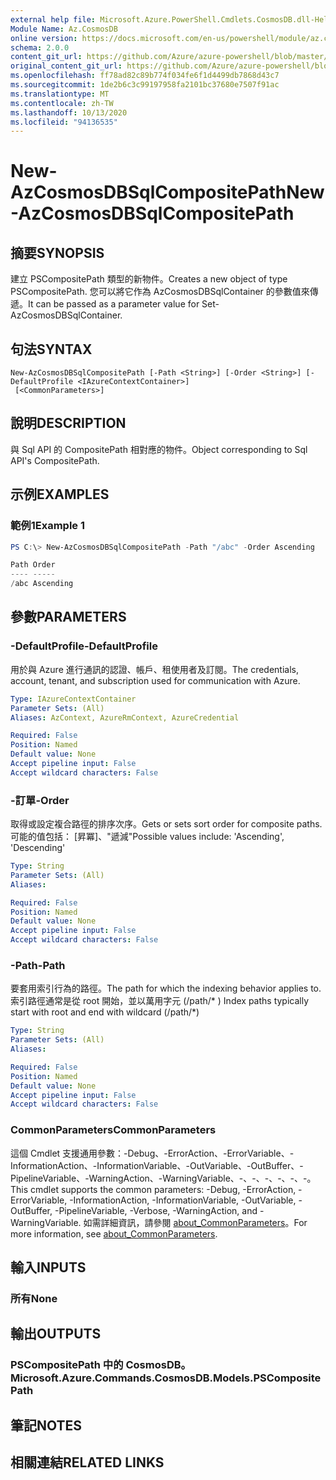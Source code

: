 ```yaml
---
external help file: Microsoft.Azure.PowerShell.Cmdlets.CosmosDB.dll-Help.xml
Module Name: Az.CosmosDB
online version: https://docs.microsoft.com/en-us/powershell/module/az.cosmosdb/new-azcosmosdbsqlcompositepath
schema: 2.0.0
content_git_url: https://github.com/Azure/azure-powershell/blob/master/src/CosmosDB/CosmosDB/help/New-AzCosmosDBSqlCompositePath.md
original_content_git_url: https://github.com/Azure/azure-powershell/blob/master/src/CosmosDB/CosmosDB/help/New-AzCosmosDBSqlCompositePath.md
ms.openlocfilehash: ff78ad82c89b774f034fe6f1d4499db7868d43c7
ms.sourcegitcommit: 1de2b6c3c99197958fa2101bc37680e7507f91ac
ms.translationtype: MT
ms.contentlocale: zh-TW
ms.lasthandoff: 10/13/2020
ms.locfileid: "94136535"
---
```

# <span data-ttu-id="b95fd-101">New-AzCosmosDBSqlCompositePath</span><span class="sxs-lookup"><span data-stu-id="b95fd-101">New-AzCosmosDBSqlCompositePath</span></span>

## <span data-ttu-id="b95fd-102">摘要</span><span class="sxs-lookup"><span data-stu-id="b95fd-102">SYNOPSIS</span></span>
<span data-ttu-id="b95fd-103">建立 PSCompositePath 類型的新物件。</span><span class="sxs-lookup"><span data-stu-id="b95fd-103">Creates a new object of type PSCompositePath.</span></span> <span data-ttu-id="b95fd-104">您可以將它作為 AzCosmosDBSqlContainer 的參數值來傳遞。</span><span class="sxs-lookup"><span data-stu-id="b95fd-104">It can be passed as a parameter value for Set-AzCosmosDBSqlContainer.</span></span>

## <span data-ttu-id="b95fd-105">句法</span><span class="sxs-lookup"><span data-stu-id="b95fd-105">SYNTAX</span></span>

```
New-AzCosmosDBSqlCompositePath [-Path <String>] [-Order <String>] [-DefaultProfile <IAzureContextContainer>]
 [<CommonParameters>]
```

## <span data-ttu-id="b95fd-106">說明</span><span class="sxs-lookup"><span data-stu-id="b95fd-106">DESCRIPTION</span></span>
<span data-ttu-id="b95fd-107">與 Sql API 的 CompositePath 相對應的物件。</span><span class="sxs-lookup"><span data-stu-id="b95fd-107">Object corresponding to Sql API's CompositePath.</span></span>

## <span data-ttu-id="b95fd-108">示例</span><span class="sxs-lookup"><span data-stu-id="b95fd-108">EXAMPLES</span></span>

### <span data-ttu-id="b95fd-109">範例1</span><span class="sxs-lookup"><span data-stu-id="b95fd-109">Example 1</span></span>
```powershell
PS C:\> New-AzCosmosDBSqlCompositePath -Path "/abc" -Order Ascending

Path Order
---- -----
/abc Ascending
```

## <span data-ttu-id="b95fd-110">參數</span><span class="sxs-lookup"><span data-stu-id="b95fd-110">PARAMETERS</span></span>

### <span data-ttu-id="b95fd-111">-DefaultProfile</span><span class="sxs-lookup"><span data-stu-id="b95fd-111">-DefaultProfile</span></span>
<span data-ttu-id="b95fd-112">用於與 Azure 進行通訊的認證、帳戶、租使用者及訂閱。</span><span class="sxs-lookup"><span data-stu-id="b95fd-112">The credentials, account, tenant, and subscription used for communication with Azure.</span></span>

```yaml
Type: IAzureContextContainer
Parameter Sets: (All)
Aliases: AzContext, AzureRmContext, AzureCredential

Required: False
Position: Named
Default value: None
Accept pipeline input: False
Accept wildcard characters: False
```

### <span data-ttu-id="b95fd-113">-訂單</span><span class="sxs-lookup"><span data-stu-id="b95fd-113">-Order</span></span>
<span data-ttu-id="b95fd-114">取得或設定複合路徑的排序次序。</span><span class="sxs-lookup"><span data-stu-id="b95fd-114">Gets or sets sort order for composite paths.</span></span>
<span data-ttu-id="b95fd-115">可能的值包括： [昇冪]、"遞減"</span><span class="sxs-lookup"><span data-stu-id="b95fd-115">Possible values include: 'Ascending', 'Descending'</span></span>

```yaml
Type: String
Parameter Sets: (All)
Aliases:

Required: False
Position: Named
Default value: None
Accept pipeline input: False
Accept wildcard characters: False
```

### <span data-ttu-id="b95fd-116">-Path</span><span class="sxs-lookup"><span data-stu-id="b95fd-116">-Path</span></span>
<span data-ttu-id="b95fd-117">要套用索引行為的路徑。</span><span class="sxs-lookup"><span data-stu-id="b95fd-117">The path for which the indexing behavior applies to.</span></span>
<span data-ttu-id="b95fd-118">索引路徑通常是從 root 開始，並以萬用字元 (/path/\* ) </span><span class="sxs-lookup"><span data-stu-id="b95fd-118">Index paths typically start with root and end with wildcard (/path/\*)</span></span>

```yaml
Type: String
Parameter Sets: (All)
Aliases:

Required: False
Position: Named
Default value: None
Accept pipeline input: False
Accept wildcard characters: False
```

### <span data-ttu-id="b95fd-119">CommonParameters</span><span class="sxs-lookup"><span data-stu-id="b95fd-119">CommonParameters</span></span>
<span data-ttu-id="b95fd-120">這個 Cmdlet 支援通用參數：-Debug、-ErrorAction、-ErrorVariable、-InformationAction、-InformationVariable、-OutVariable、-OutBuffer、-PipelineVariable、-WarningAction、-WarningVariable、-、-、-、-、-、-。</span><span class="sxs-lookup"><span data-stu-id="b95fd-120">This cmdlet supports the common parameters: -Debug, -ErrorAction, -ErrorVariable, -InformationAction, -InformationVariable, -OutVariable, -OutBuffer, -PipelineVariable, -Verbose, -WarningAction, and -WarningVariable.</span></span> <span data-ttu-id="b95fd-121">如需詳細資訊，請參閱 [about_CommonParameters](http://go.microsoft.com/fwlink/?LinkID=113216)。</span><span class="sxs-lookup"><span data-stu-id="b95fd-121">For more information, see [about_CommonParameters](http://go.microsoft.com/fwlink/?LinkID=113216).</span></span>

## <span data-ttu-id="b95fd-122">輸入</span><span class="sxs-lookup"><span data-stu-id="b95fd-122">INPUTS</span></span>

### <span data-ttu-id="b95fd-123">所有</span><span class="sxs-lookup"><span data-stu-id="b95fd-123">None</span></span>

## <span data-ttu-id="b95fd-124">輸出</span><span class="sxs-lookup"><span data-stu-id="b95fd-124">OUTPUTS</span></span>

### <span data-ttu-id="b95fd-125">PSCompositePath 中的 CosmosDB。</span><span class="sxs-lookup"><span data-stu-id="b95fd-125">Microsoft.Azure.Commands.CosmosDB.Models.PSCompositePath</span></span>

## <span data-ttu-id="b95fd-126">筆記</span><span class="sxs-lookup"><span data-stu-id="b95fd-126">NOTES</span></span>

## <span data-ttu-id="b95fd-127">相關連結</span><span class="sxs-lookup"><span data-stu-id="b95fd-127">RELATED LINKS</span></span>

